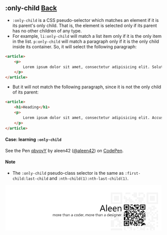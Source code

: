## :only-child [**Back**](./../pseudoClass.md)

- `:only-child` is a CSS pseudo-selector which matches an element if it is its parent's only child. That is, the element is selected only if its parent has no other children of any type.
- For example, `li:only-child` will match a list item only if it is the only item in the list. `p:only-child` will match a paragraph only if it is the only child inside its container. So, it will select the following paragraph:

```html
<article>
    <p>
        Lorem ipsum dolor sit amet, consectetur adipisicing elit. Soluta, enim, libero voluptatum id nostrum porro laborum error nisi fugit atque a possimus ullam maxime quia tenetur obcaecati dolorum dolore placeat.
    </p>
</article>
```
- But it will not match the following paragraph, since it is not the only child of its parent:

```html
<article>
    <h1>Heading</h1>
    <p>
        Lorem ipsum dolor sit amet, consectetur adipisicing elit. Accusamus, iusto, eos similique eaque minus magni tempore repudiandae mollitia dignissimos obcaecati animi quis et impedit consectetur optio modi perferendis voluptate corporis!
    </p>
</article>
```

#### Case: learning `:only-child`

<p data-height="266" data-theme-id="21735" data-slug-hash="qbvovY" data-default-tab="result" data-user="aleen42" class='codepen'>See the Pen <a href='http://codepen.io/aleen42/pen/qbvovY/'>qbvovY</a> by aleen42 (<a href='http://codepen.io/aleen42'>@aleen42</a>) on <a href='http://codepen.io'>CodePen</a>.</p>
<script async src="//assets.codepen.io/assets/embed/ei.js"></script>

#### Note

- The `:only-child` pseudo-class selector is the same as `:first-child:last-child` and `:nth-child(1):nth-last-child(1)`.

<a href="http://aleen42.github.io/" target="_blank" ><img src="./../../../pic/tail.gif"></a>